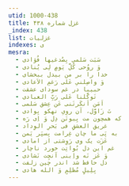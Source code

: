 ```yaml
---
utid: 1000-438
title: غزل شماره ۴۳۸
_index: 438
list: غزلیات
indexes: ی
mesra:
  - سَبَت سَلمی بِصُدغیها فُؤادی
  - وَ روُحی کُلَّ یَومٍ لِی یُنادی
  - خدا را بر من بیدل ببخشای
  - وَ واصِلنیِ عَلی رَغمِ الاَعادی
  - حبیبا در غم سودای عشقت
  - تَوکَّلنا عَلی رَبِّ العبادی
  - اَمَن اَنکَرتَنی عَن عِشق سَلمی
  - تَ زَاوَّل، آن رویِ نهکو بِوادی
  - که همچون مت بِبوتَن دِل وَ اِی رَه
  - غریق العشقِ فی بَحرِ الوِداد
  - به پَی ما چان غِرامت بِسپَر یَمن
  - عَزَت یک وی رَوِشتی از امادی
  - غم این دل بُواتِت خورد ناچار
  - وَ عَز نَه واِبنی آنچِت نَشادی
  - دل حافظ شد اندر چین زلفت
  - بِلِیلٍ مُظلِمٍ وَ الله هادی
---
```


